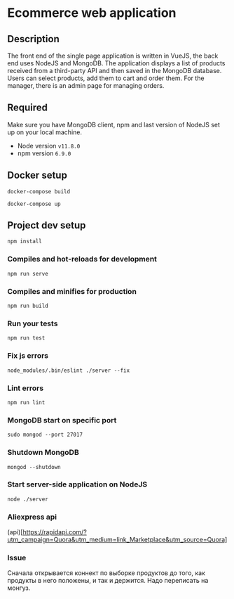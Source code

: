 # Ecommerce web application

## Description

The front end of the single page application is written in VueJS, the back end uses NodeJS and MongoDB. The application displays a list of products received from a third-party API and then saved in the MongoDB database. Users can select products, add them to cart and order them. For the manager, there is an admin page for managing orders.

## Required

Make sure you have MongoDB client, npm and last version of NodeJS set up on your local machine.

- Node version `v11.8.0`
- npm version `6.9.0`

## Docker setup

```
docker-compose build
```
```
docker-compose up
```

## Project dev setup
```
npm install
```

### Compiles and hot-reloads for development
```
npm run serve
```

### Compiles and minifies for production
```
npm run build
```

### Run your tests
```
npm run test
```

### Fix js errors 

``` node_modules/.bin/eslint ./server --fix ```

### Lint errors 

``` npm run lint ```

### MongoDB start on specific port
```
sudo mongod --port 27017
```
### Shutdown MongoDB

``` 
mongod --shutdown
```

### Start server-side application on NodeJS

```
node ./server 
```

### Aliexpress api 

(api)[https://rapidapi.com/?utm_campaign=Quora&utm_medium=link_Marketplace&utm_source=Quora]

### Issue

Сначала открывается коннект по выборке продуктов до того, как продукты в него положены, и так и держится. Надо переписать на монгуз.
